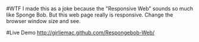 #WTF
I made this as a joke because the "Responsive Web" sounds so much like Sponge Bob. But this web page really is responsive. 
Change the browser window size and see.

#Live Demo
http://girliemac.github.com/Respongebob-Web/